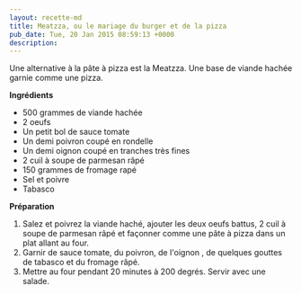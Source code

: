 ```yaml
---
layout: recette-md
title: Meatzza, ou le mariage du burger et de la pizza
pub_date: Tue, 20 Jan 2015 08:59:13 +0000
description: 
---
```

Une alternative à la pâte à pizza est la Meatzza. Une base de viande hachée garnie comme une pizza.

<strong>Ingrédients</strong>
<ul>
	<li>500 grammes de viande hachée</li>
	<li>2 oeufs</li>
	<li>Un petit bol de sauce tomate</li>
	<li>Un demi poivron coupé en rondelle</li>
	<li>Un demi oignon coupé en tranches très fines</li>
	<li>2 cuil à soupe de parmesan râpé</li>
	<li>150 grammes de fromage rapé</li>
	<li>Sel et poivre</li>
	<li>Tabasco</li>
</ul>
<strong>Préparation</strong>
<ol>
	<li>Salez et poivrez la viande haché, ajouter les deux oeufs battus, 2 cuil à soupe de parmesan râpé et façonner comme une pâte à pizza dans un plat allant au four.</li>
	<li>Garnir de sauce tomate, du poivron, de l'oignon , de quelques gouttes de tabasco et du fromage râpé.</li>
	<li>Mettre au four pendant 20 minutes à 200 degrés. Servir avec une salade.</li>
</ol>
